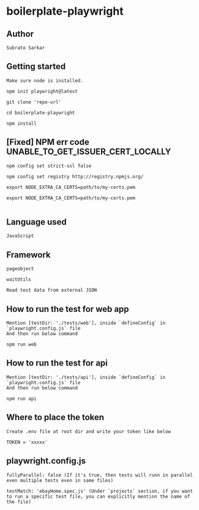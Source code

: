# boilerplate-playwright

## Author

```
Subrato Sarkar

```

## Getting started

```
Make sure node is installed.

npm init playwright@latest

git clone 'repo-url'

cd boilerplate-playwright

npm install

```

## [Fixed] NPM err code UNABLE_TO_GET_ISSUER_CERT_LOCALLY

```
npm config set strict-ssl false

npm config set registry http://registry.npmjs.org/

export NODE_EXTRA_CA_CERTS=path/to/my-certs.pem

export NODE_EXTRA_CA_CERTS=path/to/my-certs.pem


```

## Language used

```
JavaScript

```

## Framework

```
pageobject

waitUtils

Read test data from external JSON

```

## How to run the test for web app

```
Mention [testDir: './tests/web'], inside `defineConfig` in `playwright.config.js` file
And then run below command

npm run web

```

## How to run the test for api

```
Mention [testDir: './tests/api'], inside `defineConfig` in `playwright.config.js` file
And then run below command

npm run api

```

## Where to place the token

```
Create .env file at root dir and write your token like below

TOKEN = 'xxxxx'

```

## playwright.config.js

```
fullyParallel: false (If it's true, then tests will runn in parallel even multiple tests even in same files)

testMatch: 'ebayHome.spec.js' (Under `projects` section, if you want to run a specific test file, you can explicitly mention the name of the file)

```
